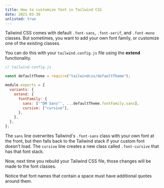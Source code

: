 ```yaml
---
title: How to customize font in Tailwind CSS
date: 2021-03-30
unlisted: true
---
```


Tailwind CSS comes with default `.font-sans`, `.font-serif`, and `.font-mono` classes. But sometimes, you want to add your own font family, or customize one of the existing classes.

You can do this with your `tailwind.config.js` file using the **extend** functionality.

```jsx
// tailwind.config.js

const defaultTheme = require("tailwindcss/defaultTheme");

module.exports = {
  variants: {
    extend: {
      fontFamily: {
        sans: ['"DM Sans"', ...defaultTheme.fontFamily.sans],
        cursive: ["cursive"],
      },
    },
  },
};
```

The `sans` line overwrites Tailwind's `.font-sans` class with your own font at the front, but then falls back to the Tailwind stack if your custom font doesn't load. The `cursive` line creates a new class called `.font-cursive` that has that font stack.

Now, next time you rebuild your Tailwind CSS file, those changes will be made to the font classes.

Notice that font names that contain a space must have additional quotes around them.
